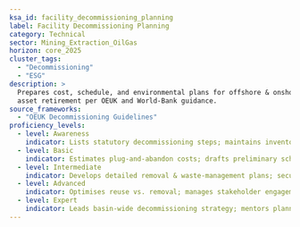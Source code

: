 ```yaml
---
ksa_id: facility_decommissioning_planning
label: Facility Decommissioning Planning
category: Technical
sector: Mining_Extraction_OilGas
horizon: core_2025
cluster_tags:
  - "Decommissioning"
  - "ESG"
description: >
  Prepares cost, schedule, and environmental plans for offshore & onshore
  asset retirement per OEUK and World-Bank guidance.
source_frameworks:
  - "OEUK Decommissioning Guidelines"
proficiency_levels:
  - level: Awareness
    indicator: Lists statutory decommissioning steps; maintains inventories.
  - level: Basic
    indicator: Estimates plug-and-abandon costs; drafts preliminary schedules.
  - level: Intermediate
    indicator: Develops detailed removal & waste-management plans; secures permits.
  - level: Advanced
    indicator: Optimises reuse vs. removal; manages stakeholder engagement.
  - level: Expert
    indicator: Leads basin-wide decommissioning strategy; mentors planners; influences policy.
---
```

